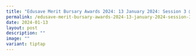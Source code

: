 ```yaml
---
title: "Edusave Merit Bursary Awards 2024: 13 January 2024: Session 3 @ Cairnhill CC"
permalink: /edusave-merit-bursary-awards-2024-13-january-2024-session-3-cairnhill-cc/
date: 2024-01-13
layout: post
description: ""
image: ""
variant: tiptap
---
```

